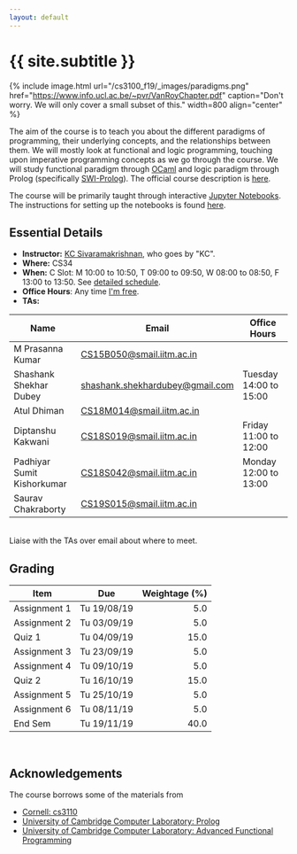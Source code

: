 ```yaml
---
layout: default
---
```


<div class="home">

<h1>{{ site.subtitle }}</h1>

</div>

{% include image.html url="/cs3100_f19/_images/paradigms.png"
   href="https://www.info.ucl.ac.be/~pvr/VanRoyChapter.pdf"
   caption="Don't worry. We will only cover a small subset of this." width=800 align="center" %}

The aim of the course is to teach you about the different paradigms of
programming, their underlying concepts, and the relationships between them. We
will mostly look at functional and logic programming, touching upon imperative
programming concepts as we go through the course. We will study functional
paradigm through [OCaml](https://ocaml.org/) and logic paradigm through Prolog
(specifically [SWI-Prolog](https://www.swi-prolog.org/)). The official course
description is [here](http://www.cse.iitm.ac.in/course_details.php?arg=MTk=).

The course will be primarily taught through interactive [Jupyter
Notebooks](https://jupyter.org/). The instructions for setting up the notebooks
is found [here](https://github.com/kayceesrk/cs3100_f19#running-the-jupyter-notebooks).

## Essential Details

* **Instructor:** [KC Sivaramakrishnan](http://kcsrk.info), who goes by "KC".
* **Where:** CS34
* **When:** C Slot: M 10:00 to 10:50, T 09:00 to 09:50, W 08:00 to 08:50, F
  13:00 to 13:50. See [detailed schedule]({{site.baseurl}}/schedule).
* **Office Hours**: Any time [I'm free](http://kcsrk.info/calendar).
* **TAs:** 

| Name | Email | Office Hours |
|------|-------|--------------|
| M Prasanna Kumar | CS15B050@smail.iitm.ac.in | |
| Shashank Shekhar Dubey | shashank.shekhardubey@gmail.com | Tuesday 14:00 to 15:00 |
| Atul Dhiman | CS18M014@smail.iitm.ac.in | |
| Diptanshu Kakwani | CS18S019@smail.iitm.ac.in | Friday 11:00 to 12:00 | 
| Padhiyar Sumit Kishorkumar | CS18S042@smail.iitm.ac.in | Monday 12:00 to 13:00 |
| Saurav Chakraborty | CS19S015@smail.iitm.ac.in | |

<br>
Liaise with the TAs over email about where to meet. 

## Grading

| Item         | Due         | Weightage (%) |
|--------------|-------------|--------------:|
| Assignment 1 | Tu 19/08/19 | 5.0           |
| Assignment 2 | Tu 03/09/19 | 5.0           |
| Quiz 1       | Tu 04/09/19 | 15.0          |
| Assignment 3 | Tu 23/09/19 | 5.0           |
| Assignment 4 | Tu 09/10/19 | 5.0           |
| Quiz 2       | Tu 16/10/19 | 15.0          |
| Assignment 5 | Tu 25/10/19 | 5.0           |
| Assignment 6 | Tu 08/11/19 | 5.0           |
| End Sem      | Tu 19/11/19 | 40.0          |

<br/> 

## Acknowledgements

The course borrows some of the materials from

* [Cornell: cs3110](http://www.cs.cornell.edu/courses/cs3110/2019sp/)
* [University of Cambridge Computer Laboratory: Prolog](https://www.cl.cam.ac.uk/teaching/1819/Prolog/)
* [University of Cambridge Computer Laboratory: Advanced Functional Programming](https://www.cl.cam.ac.uk/teaching/1718/L28/)
